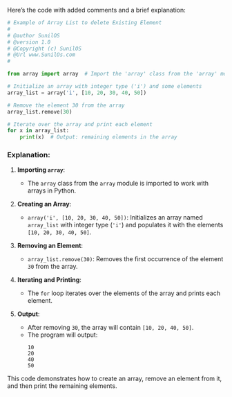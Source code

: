 Here’s the code with added comments and a brief explanation:

```python
# Example of Array List to delete Existing Element
# 
# @author SunilOS  
# @version 1.0
# @Copyright (c) SunilOS  
# @Url www.SunilOs.com
#

from array import array  # Import the 'array' class from the 'array' module

# Initialize an array with integer type ('i') and some elements
array_list = array('i', [10, 20, 30, 40, 50])

# Remove the element 30 from the array
array_list.remove(30)

# Iterate over the array and print each element
for x in array_list:
    print(x)  # Output: remaining elements in the array
```

### Explanation:

1. **Importing `array`**:
   - The `array` class from the `array` module is imported to work with arrays in Python.

2. **Creating an Array**:
   - `array('i', [10, 20, 30, 40, 50])`: Initializes an array named `array_list` with integer type (`'i'`) and populates it with the elements `[10, 20, 30, 40, 50]`.

3. **Removing an Element**:
   - `array_list.remove(30)`: Removes the first occurrence of the element `30` from the array.

4. **Iterating and Printing**:
   - The `for` loop iterates over the elements of the array and prints each element.

5. **Output**:
   - After removing `30`, the array will contain `[10, 20, 40, 50]`.
   - The program will output:
     ```
     10
     20
     40
     50
     ```

This code demonstrates how to create an array, remove an element from it, and then print the remaining elements.